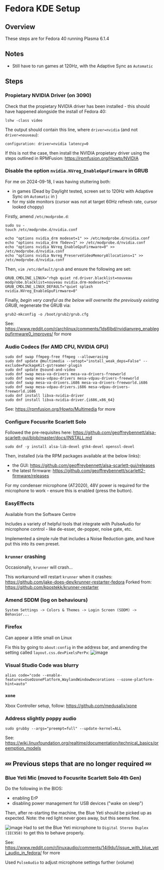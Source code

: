 # Fedora KDE Setup

## Overview

These steps are for Fedora 40 running Plasma 6.1.4

## Notes

- Still have to run games at 120Hz, with the Adaptive Sync as `Automatic`

## Steps

### Propietary NVIDIA Driver (on 3090)

Check that the propietary NVIDIA driver has been installed - this should have happened alongside the install of Fedora 40:
```
lshw -class video
```
The output should contain this line, where `driver=nvidia` (and not `driver=nouveau`):
```
configuration: driver=nvidia latency=0
```

If this is not the case, then install the NVIDIA propietary driver using the steps outlined in RPMFusion: https://rpmfusion.org/Howto/NVIDIA

### Disable the option `nvidia.NVreg_EnableGpuFirmware` in GRUB

For me on 2024-09-18, I was having stuttering both:
- in games (Dead by Daylight tested, screen set to 120Hz with Adaptive Sync on `Automatic` in )
- for my side monitors (cursor was not at target 60Hz refresh rate, cursor looked choppy)

Firstly, amend `/etc/modprobe.d`:

```
sudo su -
touch /etc/modprobe.d/nvidia.conf

echo "options nvidia_drm modeset=1" >> /etc/modprobe.d/nvidia.conf
echo "options nvidia_drm fbdev=1" >> /etc/modprobe.d/nvidia.conf
echo "options nvidia NVreg_EnableGpuFirmware=0" >> /etc/modprobe.d/nvidia.conf
echo "options nvidia Nvreg_PreserveVideoMemoryAllocations=1" >> /etc/modprobe.d/nvidia.conf
```

Then, `vim /etc/default/grub` and ensure the following are set:
```
GRUB_CMDLINE_LINUX="rhgb quiet rd.driver.blacklist=nouveau modprobe.blacklist=nouveau nvidia.drm-modeset=1"
GRUB_CMDLINE_LINUX_DEFAULT="quiet splash nvidia.NVreg_EnableGpuFirmware=0"
```

Finally, *begin very careful as the below will overwrite the previously existing GRUB*, regenerate the GRUB via:
```
grub2-mkconfig -o /boot/grub2/grub.cfg
```

See: https://www.reddit.com/r/archlinux/comments/1ds6lbd/nvidianvreg_enablegpufirmware0_improves/ for more

### Audio Codecs (for AMD CPU, NVIDIA GPU)

```
sudo dnf swap ffmpeg-free ffmpeg --allowerasing
sudo dnf update @multimedia --setopt="install_weak_deps=False" --exclude=PackageKit-gstreamer-plugin
sudo dnf update @sound-and-video
sudo dnf swap mesa-va-drivers mesa-va-drivers-freeworld
sudo dnf swap mesa-vdpau-drivers mesa-vdpau-drivers-freeworld
sudo dnf swap mesa-va-drivers.i686 mesa-va-drivers-freeworld.i686
sudo dnf swap mesa-vdpau-drivers.i686 mesa-vdpau-drivers-freeworld.i686
sudo dnf install libva-nvidia-driver
sudo dnf install libva-nvidia-driver.{i686,x86_64}
```

See: https://rpmfusion.org/Howto/Multimedia for more

### Configure Focusrite Scarlett Solo

Followed the pre-requisites here: https://github.com/geoffreybennett/alsa-scarlett-gui/blob/master/docs/INSTALL.md

```
sudo dnf -y install alsa-lib-devel gtk4-devel openssl-devel
```

Then, installed (via the RPM packages available at the below links):
- the GUI: https://github.com/geoffreybennett/alsa-scarlett-gui/releases
- the latest firmware: https://github.com/geoffreybennett/scarlett2-firmware/releases

For my condenser microphone (AT2020), 48V power is required for the microphone to work - ensure this is enabled (press the button).

### EasyEffects

Available from the Software Centre

Includes a variety of helpful tools that integrate with PulseAudio for microphone control - like de-esser, de-popper, noise gate, etc.

Implemented a simple rule that includes a Noise Reduction gate, and have put this into its own preset.

### `krunner` crashing

Occasionally, `krunner` will crash...

This workaround will restart `krunner` when it crashes: https://github.com/jake-does-dev/krunner-restarter-fedora
Forked from: https://github.com/kpostekk/krunner-restarter 

### Amend SDDM (log on behaviours)

`System Settings -> Colors & Themes -> Login Screen (SDDM) -> Behavior...`

### Firefox

Can appear a little small on Linux

Fix this by going to `about:config` in the address bar, and amending the setting called `layout.css.devPixelsPerPx`:
![image](https://github.com/user-attachments/assets/1ce4d77c-0ea2-46fc-ab9a-1863f5d3b868)

### Visual Studio Code was blurry

```
alias code="code --enable-features=UseOzonePlatform,WaylandWindowDecorations --ozone-platform-hint=auto"
```

### `xone`

Xbox Controller setup, follow: https://github.com/medusalix/xone

### Address slightly poppy audio

```
sudo grubby --args="preempt=full" --update-kernel=ALL
```

See: https://wiki.linuxfoundation.org/realtime/documentation/technical_basics/preemption_models

## 💤 Previous steps that are no longer required 💤

### Blue Yeti Mic (moved to Focusrite Scarlett Solo 4th Gen)

Do the following in the BIOS:
- enabling ErP
- disabling power management for USB devices ("wake on sleep")

Then, after re-starting the machine, the Blue Yeti should be picked up as expected.
Note: the red light never goes away, but this seems fine.


![image](https://github.com/user-attachments/assets/36859800-1911-419d-8d20-cae25c28a860)
Had to set the Blue Yeti microphone to `Digital Stereo Duplex (IEC958)` to get this to behave properly.

See: https://www.reddit.com/r/linuxaudio/comments/14i9du1/issue_with_blue_yeti_audio_in_fedora/ for more

Used `PulseAudio` to adjust microphone settings further (volume)
